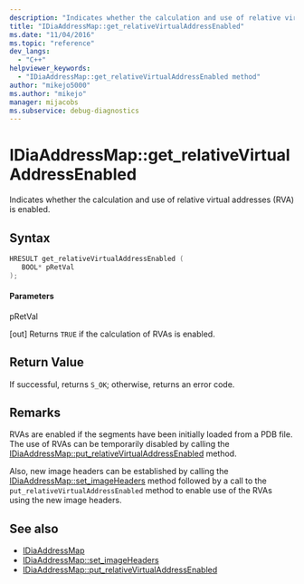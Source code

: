 ```yaml
---
description: "Indicates whether the calculation and use of relative virtual addresses (RVA) is enabled."
title: "IDiaAddressMap::get_relativeVirtualAddressEnabled"
ms.date: "11/04/2016"
ms.topic: "reference"
dev_langs:
  - "C++"
helpviewer_keywords:
  - "IDiaAddressMap::get_relativeVirtualAddressEnabled method"
author: "mikejo5000"
ms.author: "mikejo"
manager: mijacobs
ms.subservice: debug-diagnostics
---
```

# IDiaAddressMap::get_relativeVirtualAddressEnabled

Indicates whether the calculation and use of relative virtual addresses (RVA) is enabled.

## Syntax

```C++
HRESULT get_relativeVirtualAddressEnabled ( 
   BOOL* pRetVal
);
```

#### Parameters
 pRetVal

[out] Returns `TRUE` if the calculation of RVAs is enabled.

## Return Value
 If successful, returns `S_OK`; otherwise, returns an error code.

## Remarks
 RVAs are enabled if the segments have been initially loaded from a PDB file. The use of RVAs can be temporarily disabled by calling the [IDiaAddressMap::put_relativeVirtualAddressEnabled](../../debugger/debug-interface-access/idiaaddressmap-put-relativevirtualaddressenabled.md) method.

 Also, new image headers can be established by calling the [IDiaAddressMap::set_imageHeaders](../../debugger/debug-interface-access/idiaaddressmap-set-imageheaders.md) method followed by a call to the `put_relativeVirtualAddressEnabled` method to enable use of the RVAs using the new image headers.

## See also
- [IDiaAddressMap](../../debugger/debug-interface-access/idiaaddressmap.md)
- [IDiaAddressMap::set_imageHeaders](../../debugger/debug-interface-access/idiaaddressmap-set-imageheaders.md)
- [IDiaAddressMap::put_relativeVirtualAddressEnabled](../../debugger/debug-interface-access/idiaaddressmap-put-relativevirtualaddressenabled.md)
